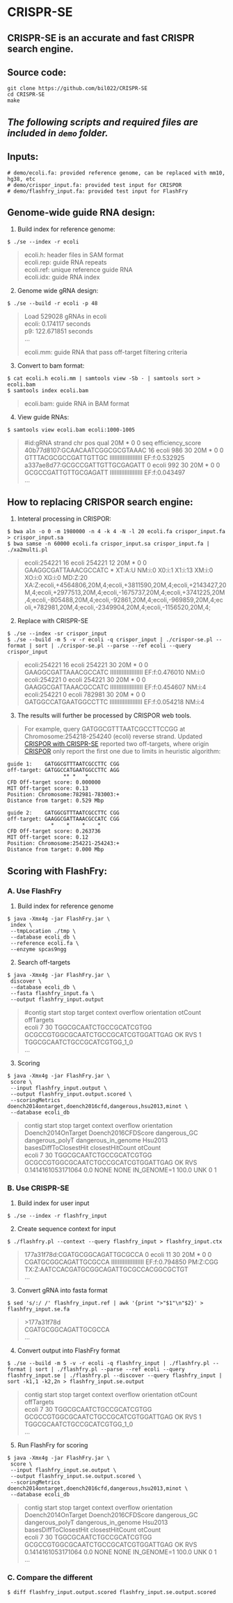 # CRISPR-SE
## CRISPR-SE is an accurate and fast CRISPR search engine.

## Source code:
<!--
Source: /projects/ps-renlab/bil022/public_html/CREST-web/rev/ref/se_rev/
-->
```
git clone https://github.com/bil022/CRISPR-SE
cd CRISPR-SE
make
```

## *The following scripts and required files are included in `demo` folder.*

## Inputs:
```
# demo/ecoli.fa: provided reference genome, can be replaced with mm10, hg38, etc
# demo/crispor_input.fa: provided test input for CRISPOR
# demo/flashfry_input.fa: provided test input for FlashFry
```

## Genome-wide guide RNA design:
1. Build index for reference genome:
```
$ ./se --index -r ecoli
```
>ecoli.h: header files in SAM format<br/>
>ecoli.rep: guide RNA repeats<br/>
>ecoli.ref: unique reference guide RNA<br/>
>ecoli.idx: guide RNA index

2. Genome wide gRNA design:
```
$ ./se --build -r ecoli -p 48
```
>Load 529028 gRNAs in ecoli<br/>
>ecoli: 0.174117 seconds<br/>
>p9: 122.671851 seconds<br/>
>...<p/>
>ecoli.mm: guide RNA that pass off-target filtering criteria

3. Convert to bam format:
```
$ cat ecoli.h ecoli.mm | samtools view -Sb - | samtools sort > ecoli.bam
$ samtools index ecoli.bam
```
>ecoli.bam: guide RNA in BAM format

4. View guide RNAs:
```
$ samtools view ecoli.bam ecoli:1000-1005
```

>#id:gRNA strand chr pos qual 20M * 0 0 seq efficiency_score<br/>
>40b77d8107:GCAACAATCGGCGCGTAAAC	16	ecoli	986	30	20M	*	0	0	GTTTACGCGCCGATTGTTGC	IIIIIIIIIIIIIIIIIIII	EF:f:0.532925<br/>
>a337ae8d77:GCGCCGATTGTTGCGAGATT	0	ecoli	992	30	20M	*	0	0	GCGCCGATTGTTGCGAGATT	IIIIIIIIIIIIIIIIIIII	EF:f:0.043497<br/>
>...

## How to replacing CRISPOR search engine:
1. Inteteral processing in CRISPOR:
```
$ bwa aln -o 0 -m 1980000 -n 4 -k 4 -N -l 20 ecoli.fa crispor_input.fa > crispor_input.sa
$ bwa samse -n 60000 ecoli.fa crispor_input.sa crispor_input.fa | ./xa2multi.pl
```

>ecoli:254221	16	ecoli	254221	12	20M	*	0	0	GAAGGCGATTAAACGCCATC	*	XT:A:U	NM:i:0	X0:i:1	X1:i:13	XM:i:0	XO:i:0	XG:i:0	MD:Z:20	XA:Z:ecoli,+4564806,20M,4;ecoli,+3811590,20M,4;ecoli,+2143427,20M,4;ecoli,+2977513,20M,4;ecoli,-1675737,20M,4;ecoli,+3741225,20M,4;ecoli,-805488,20M,4;ecoli,-92861,20M,4;ecoli,-969859,20M,4;ecoli,+782981,20M,4;ecoli,-2349904,20M,4;ecoli,-1156520,20M,4;<br/>

2. Replace with CRISPR-SE
```
$ ./se --index -sr crispor_input
$ ./se --build -m 5 -v -r ecoli -q crispor_input | ./crispor-se.pl --format | sort | ./crispor-se.pl --parse --ref ecoli --query crispor_input
```

>ecoli:254221	16	ecoli	254221	30	20M	*	0	0	GAAGGCGATTAAACGCCATC	IIIIIIIIIIIIIIIIIIII	EF:f:0.476010	NM:i:0<br/>
>ecoli:254221	0	ecoli	254221	30	20M	*	0	0	GAAGGCGATTAAACGCCATC	IIIIIIIIIIIIIIIIIIII	EF:f:0.454607	NM:i:4<br/>
>ecoli:254221	0	ecoli	782981	30	20M	*	0	0	GATGGCCATGAATGGCCTTC	IIIIIIIIIIIIIIIIIIII	EF:f:0.054218	NM:i:4<br/>

3. The results will further be processed by CRISPOR web tools.

>For example, query GATGGCGTTTAATCGCCTTCCGG at Chromosome:254218-254240 (ecoli) reverse strand. Updated [CRISPOR with CRISPR-SE](http://renlab.sdsc.edu/CRISPR-SE/crispor/crispor.py) reported two off-targets, where origin [CRISPOR](http://crispor.tefor.net/crispor.py) only report the first one due to limits in heuristic algorithm:
```
guide 1:    GATGGCGTTTAATCGCCTTC CGG
off-target: GATGGCCATGAATGGCCTTC AGG
                  ** *   *      
CFD Off-target score: 0.000000
MIT Off-target score: 0.13
Position: Chromosome:782981-783003:+
Distance from target: 0.529 Mbp
```
```
guide 2:    GATGGCGTTTAATCGCCTTC CGG
off-target: GAAGGCGATTAAACGCCATC CGG
              *    *    *    *  
CFD Off-target score: 0.263736
MIT Off-target score: 0.12
Position: Chromosome:254221-254243:+
Distance from target: 0.000 Mbp
```

## Scoring with FlashFry:
<!-- /projects/ps-renlab/bil022/public_html/CRISPR-SE/demo -->
### A. Use FlashFry
1. Build index for reference genome
```
$ java -Xmx4g -jar FlashFry.jar \
 index \
 --tmpLocation ./tmp \
 --database ecoli_db \
 --reference ecoli.fa \
 --enzyme spcas9ngg
```
2. Search off-targets
```
$ java -Xmx4g -jar FlashFry.jar \
 discover \
 --database ecoli_db \
 --fasta flashfry_input.fa \
 --output flashfry_input.output
```

>#contig  start   stop    target  context overflow        orientation     otCount offTargets<br/>
>ecoli   7       30      TGGCGCAATCTGCCGCATCGTGG GCGCCGTGGCGCAATCTGCCGCATCGTGGATTGAG     OK      RVS     1       TGGCGCAATCTGCCGCATCGTGG_1_0<br/>
>...

3. Scoring
```
$ java -Xmx4g -jar FlashFry.jar \
 score \
 --input flashfry_input.output \
 --output flashfry_input.output.scored \
 --scoringMetrics doench2014ontarget,doench2016cfd,dangerous,hsu2013,minot \
 --database ecoli_db
```

>contig  start   stop    target  context overflow        orientation     Doench2014OnTarget      Doench2016CFDScore      dangerous_GC    dangerous_polyT dangerous_in_genome     Hsu2013 basesDiffToClosestHit   closestHitCount otCount<br/>
>ecoli   7       30      TGGCGCAATCTGCCGCATCGTGG GCGCCGTGGCGCAATCTGCCGCATCGTGGATTGAG     OK      RVS     0.1414161053171064      0.0     NONE    NONE    IN_GENOME=1     100.0   UNK     0       1<br/>


### B. Use CRISPR-SE

1. Build index for user input
```
$ ./se --index -r flashfry_input
```
2. Create sequence context for input
```
$ ./flashfry.pl --context --query flashfry_input > flashfry_input.ctx
```
>177a31f78d:CGATGCGGCAGATTGCGCCA	0	ecoli	11	30	20M	*	0	0	CGATGCGGCAGATTGCGCCA	IIIIIIIIIIIIIIIIIIII	EF:f:0.794850	PM:Z:CGG	TX:Z:AATCCACGATGCGGCAGATTGCGCCACGGCGCTGT<br/>
>...
3. Convert gRNA into fasta format
```
$ sed 's/:/ /' flashfry_input.ref | awk '{print ">"$1"\n"$2}' > flashfry_input.se.fa
```
>\>177a31f78d<br/>
>CGATGCGGCAGATTGCGCCA<br/>
>...

4. Convert output into FlashFry format
```
$ ./se --build -m 5 -v -r ecoli -q flashfry_input | ./flashfry.pl --format | sort | ./flashfry.pl --parse --ref ecoli --query flashfry_input.se | ./flashfry.pl --discover --query flashfry_input | sort -k1,1 -k2,2n > flashfry_input.se.output
```
>contig	start	stop	target	context	overflow	orientation	otCount	offTargets<br/>
>ecoli	7	30	TGGCGCAATCTGCCGCATCGTGG	GCGCCGTGGCGCAATCTGCCGCATCGTGGATTGAG	OK	RVS	1	TGGCGCAATCTGCCGCATCGTGG_1_0<br/>
>...<br/>

5. Run FlashFry for scoring
```
$ java -Xmx4g -jar FlashFry.jar \
 score \
 --input flashfry_input.se.output \
 --output flashfry_input.se.output.scored \
 --scoringMetrics doench2014ontarget,doench2016cfd,dangerous,hsu2013,minot \
 --database ecoli_db
```
>contig	start	stop	target	context	overflow	orientation	Doench2014OnTarget	Doench2016CFDScore	dangerous_GC	dangerous_polyT	dangerous_in_genome	Hsu2013	basesDiffToClosestHit	closestHitCount	otCount<br/>
>ecoli	7	30	TGGCGCAATCTGCCGCATCGTGG	GCGCCGTGGCGCAATCTGCCGCATCGTGGATTGAG	OK	RVS	0.1414161053171064	0.0	NONE	NONE	IN_GENOME=1	100.0	UNK	0	1<br/>
> ...<br/>

### C. Compare the different
```
$ diff flashfry_input.output.scored flashfry_input.se.output.scored
```
